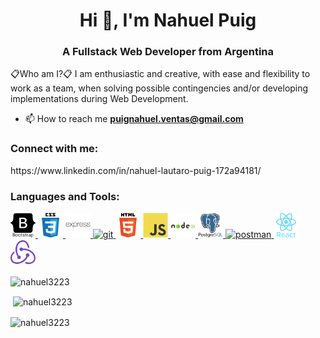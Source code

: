 
<h1 align="center">Hi 👋, I'm Nahuel Puig</h1>
<h3 align="center">A Fullstack Web Developer from Argentina</h3>

📋Who am I?📋
I am enthusiastic and creative, with ease and flexibility to work as a team, when solving possible contingencies and/or developing implementations during Web Development.


- 📫 How to reach me **puignahuel.ventas@gmail.com**

<h3 align="left">Connect with me:</h3>  <link>https://www.linkedin.com/in/nahuel-lautaro-puig-172a94181/</link>

<p align="left">
</p>

<h3 align="left">Languages and Tools:</h3>
<div align="center">
<p align="left"> <a href="https://getbootstrap.com" target="_blank" rel="noreferrer"> <img src="https://raw.githubusercontent.com/devicons/devicon/master/icons/bootstrap/bootstrap-plain-wordmark.svg" alt="bootstrap" width="40" height="40"/> </a> <a href="https://www.w3schools.com/css/" target="_blank" rel="noreferrer"> <img src="https://raw.githubusercontent.com/devicons/devicon/master/icons/css3/css3-original-wordmark.svg" alt="css3" width="40" height="40"/> </a> <a href="https://expressjs.com" target="_blank" rel="noreferrer"> <img src="https://raw.githubusercontent.com/devicons/devicon/master/icons/express/express-original-wordmark.svg" alt="express" width="40" height="40"/> </a> <a href="https://git-scm.com/" target="_blank" rel="noreferrer"> <img src="https://www.vectorlogo.zone/logos/git-scm/git-scm-icon.svg" alt="git" width="40" height="40"/> </a> <a href="https://www.w3.org/html/" target="_blank" rel="noreferrer"> <img src="https://raw.githubusercontent.com/devicons/devicon/master/icons/html5/html5-original-wordmark.svg" alt="html5" width="40" height="40"/> </a> <a href="https://developer.mozilla.org/en-US/docs/Web/JavaScript" target="_blank" rel="noreferrer"> <img src="https://raw.githubusercontent.com/devicons/devicon/master/icons/javascript/javascript-original.svg" alt="javascript" width="40" height="40"/> </a> <a href="https://nodejs.org" target="_blank" rel="noreferrer"> <img src="https://raw.githubusercontent.com/devicons/devicon/master/icons/nodejs/nodejs-original-wordmark.svg" alt="nodejs" width="40" height="40"/> </a> <a href="https://www.postgresql.org" target="_blank" rel="noreferrer"> <img src="https://raw.githubusercontent.com/devicons/devicon/master/icons/postgresql/postgresql-original-wordmark.svg" alt="postgresql" width="40" height="40"/> </a> <a href="https://postman.com" target="_blank" rel="noreferrer"> <img src="https://www.vectorlogo.zone/logos/getpostman/getpostman-icon.svg" alt="postman" width="40" height="40"/> </a> <a href="https://reactjs.org/" target="_blank" rel="noreferrer"> <img src="https://raw.githubusercontent.com/devicons/devicon/master/icons/react/react-original-wordmark.svg" alt="react" width="40" height="40"/> </a> <a href="https://redux.js.org" target="_blank" rel="noreferrer"> <img src="https://raw.githubusercontent.com/devicons/devicon/master/icons/redux/redux-original.svg" alt="redux" width="40" height="40"/> </a> </p>
  </div>

<p><img align="center" src="https://github-readme-stats.vercel.app/api/top-langs?username=nahuel3223&show_icons=true&theme=dark&locale=en&layout=compact" alt="nahuel3223" /></p>

<p>&nbsp;<img align="center" src="https://github-readme-stats.vercel.app/api?username=nahuel3223&show_icons=true&theme=dark&locale=en" alt="nahuel3223" /></p>

<p><img align="center" src="https://github-readme-streak-stats.herokuapp.com/?user=nahuel3223&theme=dark" alt="nahuel3223" /></p>
